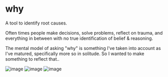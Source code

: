 # why
A tool to identify root causes.

Often times people make decisions, solve problems, reflect on trauma, and everything in between with no true identification of belief & reasoning.

The mental model of asking "why" is something I've taken into account as I've matured, specifically more so in solitude.
So I wanted to make something to reflect that..

![image](https://user-images.githubusercontent.com/110944244/200220160-3963b51c-0f29-432f-85b0-1f2b61f09473.png)
![image](https://user-images.githubusercontent.com/110944244/200220209-e4892eca-4860-48a6-9aa2-8aac0f200eb5.png)
![image](https://user-images.githubusercontent.com/110944244/200224021-114441cf-20ab-495d-9e72-6084de95561c.png)
